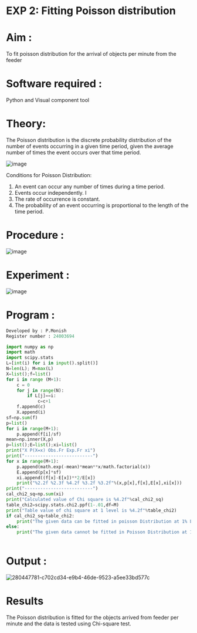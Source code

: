 # EXP 2: Fitting Poisson  distribution

# Aim : 

To fit poisson distribution for the arrival of objects per minute from the feeder

# Software required :  

Python and Visual component tool

# Theory:

The Poisson distribution is the discrete probability distribution of the number of events occurring in a given time period, given the average number of times the event occurs over that time period.

![image](https://user-images.githubusercontent.com/104613195/166248326-fd042076-8b0b-40c4-8b11-1d8e8fcb74db.png)

 Conditions for Poisson Distribution:

1. An event can occur any number of times during a time period.
2. Events occur independently. I
3. The rate of occurrence is constant.
4. The probability of an event occurring is proportional to the length of the time period. 
 
# Procedure :

![image](https://user-images.githubusercontent.com/104613195/166251988-d0c53205-6080-4f7b-ae4c-398178586637.png)

# Experiment :

![image](https://user-images.githubusercontent.com/103921593/230282876-f4a5afbf-cac1-4648-a1b0-c78840638a8e.png)

# Program :
```py
Developed by : P.Monish
Register number : 24003694

import numpy as np
import math
import scipy.stats
L=[int(i) for i in input().split()]
N=len(L); M=max(L) 
X=list();f=list()
for i in range (M+1):
    c = 0
    for j in range(N):
        if L[j]==i:
            c=c+1
    f.append(c)
    X.append(i)
sf=np.sum(f)
p=list()
for i in range(M+1):
    p.append(f[i]/sf) 
mean=np.inner(X,p)
p=list();E=list();xi=list()
print("X P(X=x) Obs.Fr Exp.Fr xi")
print("--------------------------")
for x in range(M+1):
    p.append(math.exp(-mean)*mean**x/math.factorial(x))
    E.append(p[x]*sf)
    xi.append((f[x]-E[x])**2/E[x])
    print("%2.2f %2.3f %4.2f %3.2f %3.2f"%(x,p[x],f[x],E[x],xi[x]))
print("--------------------------")
cal_chi2_sq=np.sum(xi)
print("Calculated value of Chi square is %4.2f"%cal_chi2_sq)
table_chi2=scipy.stats.chi2.ppf(1-.01,df=M)
print("Table value of chi square at 1 level is %4.2f"%table_chi2)
if cal_chi2_sq<table_chi2:
    print("The given data can be fitted in poisson Distribution at 1% LOS")
else:
    print("The given data cannot be fitted in Poisson Distribution at 1% LOS")
 
```
# Output : 
![280447781-c702cd34-e9b4-46de-9523-a5ee33bd577c](https://github.com/PriyankaAnnadurai/Poisson_distribution/assets/118351569/4d915f76-b588-451a-9f0e-9a98f675b4a8)



# Results

The Poisson distribution is fitted for the objects arrived from feeder per minute and the data is tested using Chi-square test. 
 
